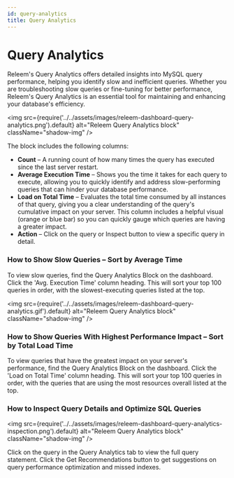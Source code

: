 ```yaml
---
id: query-analytics
title: Query Analytics
---
```


# Query Analytics

Releem's Query Analytics offers detailed insights into MySQL query performance, helping you identify slow and inefficient queries. Whether you are troubleshooting slow queries or fine-tuning for better performance, Releem's Query Analytics is an essential tool for maintaining and enhancing your database's efficiency.

<img src={require('../../assets/images/releem-dashboard-query-analytics.png').default} alt="Releem Query Analytics block" className="shadow-img" />

The block includes the following columns:

- **Count** – A running count of how many times the query has executed since the last server restart.
- **Average Execution Time** – Shows you the time it takes for each query to execute, allowing you to quickly identify and address slow-performing queries that can hinder your database performance.
- **Load on Total Time** – Evaluates the total time consumed by all instances of that query, giving you a clear understanding of the query's cumulative impact on your server. This column includes a helpful visual (orange or blue bar) so you can quickly gauge which queries are having a greater impact.
- **Action** – Click on the query or Inspect button to view a specific query in detail.

### How to Show Slow Queries – Sort by Average Time
To view slow queries, find the Query Analytics Block on the dashboard. Click the 'Avg. Execution Time' column heading. This will sort your top 100 queries in order, with the slowest-executing queries listed at the top.

<img src={require('../../assets/images/releem-dashboard-query-analytics.gif').default} alt="Releem Query Analytics block" className="shadow-img" />

### How to Show Queries With Highest Performance Impact – Sort by Total Load Time
To view queries that have the greatest impact on your server's performance, find the Query Analytics Block on the dashboard. Click the 'Load on Total Time' column heading. This will sort your top 100 queries in order, with the queries that are using the most resources overall listed at the top.

### How to Inspect Query Details and Optimize SQL Queries

<img src={require('../../assets/images/releem-dashboard-query-analytics-inspection.png').default} alt="Releem Query Analytics block" className="shadow-img" />

Click on the query in the Query Analytics tab to view the full query statement. Click the Get Recommendations button to get suggestions on query performance optimization and missed indexes.
